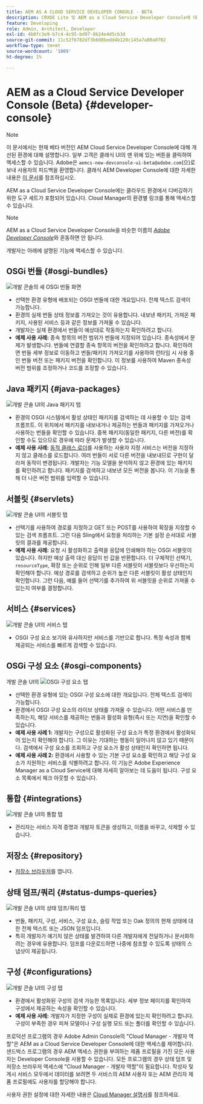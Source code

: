 ```yaml
---
title: AEM AS A CLOUD SERVICE DEVELOPER CONSOLE - BETA
description: CRXDE Lite 및 AEM as a Cloud Service Developer Console에 대해 알아봅니다.
feature: Developing
role: Admin, Architect, Developer
exl-id: 4b0fc3e9-b7c4-4c95-bd97-8b24e4d5cb3d
source-git-commit: 11c52f6782df3b608bedd4b120c145a7a80a0702
workflow-type: tm+mt
source-wordcount: '1009'
ht-degree: 1%

---
```


# AEM as a Cloud Service Developer Console (Beta) {#developer-console}

>[!NOTE]
>
>이 문서에서는 현재 베타 버전인 AEM Cloud Service Developer Console에 대해 개선된 환경에 대해 설명합니다. 일부 고객은 클래식 UI의 맨 위에 있는 버튼을 클릭하여 액세스할 수 있습니다. Adobe은 `aemcs-new-devconsole-ui-beta@adobe.com`(으)로 보내 사용자의 피드백을 환영합니다. 클래식 AEM Developer Console에 대한 자세한 내용은 [이 문서](/help/implementing/developing/introduction/development-guidelines.md#crxde-lite-and-developer-console)를 참조하십시오.

AEM as a Cloud Service Developer Console에는 클라우드 환경에서 디버깅하기 위한 도구 세트가 포함되어 있습니다. Cloud Manager의 환경별 링크를 통해 액세스할 수 있습니다.

>[!NOTE]
>AEM as a Cloud Service Developer Console을 비슷한 이름의 [*Adobe Developer Console*](https://developer.adobe.com/developer-console/)와 혼동하면 안 됩니다.
>


<!--
There are multiple ways of accessing it:

1. Launch from Cloud Manager  

1. Type a url that can be determined by adjusting the Author or Publish service urls as follows:
   ```  
   https://dev-console/-<namespace>.<cluster>.dev.adobeaemcloud.com
   ```  

1. As a shortcut, the following Cloud Manager CLI command can be used to launch the AEM as a Cloud Service Developer Console based on an environment parameter described below:    
   ```
   aio cloudmanager:open-developer-console <ENVIRONMENTID> --programId <PROGRAMID>
   ```
-->

개발자는 아래에 설명된 기능에 액세스할 수 있습니다.

## OSGi 번들 {#osgi-bundles}

![개발 콘솔의 새 OSGi 번들 화면](/help/implementing/developing/introduction/assets/osgi-bundles.png)

* 선택한 환경 유형에 배포되는 OSGI 번들에 대한 개요입니다. 전체 텍스트 검색이 가능합니다.
* 환경의 실제 번들 상태 정보를 가져오는 것이 유용합니다. 내보낸 패키지, 가져온 패키지, 사용된 서비스 등과 같은 정보를 가져올 수 있습니다.
* 개발자는 실제 환경에서 번들이 예상대로 작동하는지 확인하려고 합니다.
* **예제 사용 사례:** 종속 항목의 버전 범위가 번들에 지정되어 있습니다. 종속성에서 문제가 발생합니다. 번들에 연결할 종속 항목의 버전을 확인하려고 합니다. 확인하려면 번들 세부 정보로 이동하고 번들/패키지 가져오기를 사용하여 런타임 시 사용 중인 번들 버전 또는 패키지 버전을 확인합니다. 이 정보를 사용하여 Maven 종속성 버전 범위를 조정하거나 코드를 조정할 수 있습니다.

## Java 패키지 {#java-packages}

![개발 콘솔 UI의 Java 패키지 탭](/help/implementing/developing/introduction/assets/java-packages-dev-console-ui.png)

* 환경의 OSGI 시스템에서 활성 상태인 패키지를 검색하는 데 사용할 수 있는 검색 프롬프트. 이 위치에서 패키지를 내보내거나 제공하는 번들과 패키지를 가져오거나 사용하는 번들을 확인할 수 있습니다. 중복 패키지(동일한 패키지, 다른 버전)를 확인할 수도 있으므로 경우에 따라 문제가 발생할 수 있습니다.
* **예제 사용 사례:** [동적 클래스 로더](https://sling.apache.org/apidocs/sling9/org/apache/sling/commons/classloader/DynamicClassLoaderManager.html)를 사용하는 사용자 지정 서비스는 버전을 지정하지 않고 클래스를 로드합니다. 여러 번들이 서로 다른 버전을 내보내므로 구현이 달라져 동작이 변경됩니다. 개발자는 기능 모델을 분석하지 않고 환경에 있는 패키지를 확인하려고 합니다. 패키지를 검색하고 내보낸 모든 버전을 봅니다. 이 기능을 통해 더 나은 버전 범위를 입력할 수 있습니다.

## 서블릿 {#servlets}

![개발 콘솔 UI의 서블릿 탭](/help/implementing/developing/introduction/assets/servlets-dev-console-ui.png)

* 선택기를 사용하여 경로를 지정하고 GET 또는 POST를 사용하여 확장을 지정할 수 있는 검색 프롬프트. 그런 다음 Sling에서 요청을 처리하는 기본 설정 순서대로 서블릿의 결과를 제공합니다.
* **예제 사용 사례:** 요청 시 활성화하고 출력을 응답에 인쇄해야 하는 OSGI 서블릿이 있습니다. 하지만 예상 출력 대신 응답이 빈 값을 반환합니다. 더 구체적인 선택기, `resourceType`, 확장 또는 순위로 인해 일부 다른 서블릿이 서블릿보다 우선하는지 확인해야 합니다. 예상 경로를 검색하고 순위가 높은 다른 서블릿이 활성 상태인지 확인합니다. 그런 다음, 예를 들어 선택기를 추가하여 위 서블릿을 순위로 가져올 수 있는지 여부를 결정합니다.

## 서비스 {#services}

![개발 콘솔 UI의 서비스 탭](/help/implementing/developing/introduction/assets/services-dev-console.png)

* OSGI 구성 요소 보기와 유사하지만 서비스를 기반으로 합니다. 특정 속성과 함께 제공되는 서비스를 빠르게 검색할 수 있습니다.

## OSGi 구성 요소 {#osgi-components}

개발 콘솔 UI의 ![OSGi 구성 요소 탭](/help/implementing/developing/introduction/assets/osgi-components-dev-console.png)

* 선택한 환경 유형에 있는 OSGI 구성 요소에 대한 개요입니다. 전체 텍스트 검색이 가능합니다.
* 환경에서 OSGI 구성 요소의 라이브 상태를 가져올 수 있습니다. 어떤 서비스를 만족하는지, 해당 서비스를 제공하는 번들과 활성화 유형(즉시 또는 지연)을 확인할 수 있습니다.
* **예제 사용 사례 1:** 개발자는 구성으로 활성화된 구성 요소가 특정 환경에서 활성화되어 있는지 확인해야 합니다. 그 이유는 기대하는 행동이 일어나지 않고 있기 때문이다. 검색에서 구성 요소를 조회하고 구성 요소가 활성 상태인지 확인하면 됩니다.
* **예제 사용 사례 2:** 환경에서 사용할 수 있는 기본 구성 요소를 확인하고 해당 구성 요소가 지원하는 서비스를 식별하려고 합니다. 이 기능은 Adobe Experience Manager as a Cloud Service에 대해 자세히 알아보는 데 도움이 됩니다. 구성 요소 목록에서 체크 아웃할 수 있습니다.

## 통합 {#integrations}

![개발 콘솔 UI의 통합 탭](/help/implementing/developing/introduction/assets/integrations-dev-console-ui.png)

* 관리자는 서비스 자격 증명과 개발자 토큰을 생성하고, 이름을 바꾸고, 삭제할 수 있습니다.

## 저장소 {#repository}

* [저장소 브라우저](/help/implementing/developing/tools/repository-browser.md)를 엽니다.

## 상태 덤프/쿼리 {#status-dumps-queries}

![개발 콘솔 UI의 상태 덤프/쿼리 탭](/help/implementing/developing/introduction/assets/status-dumps-queries.png)

* 번들, 패키지, 구성, 서비스, 구성 요소, 슬링 작업 또는 Oak 정의의 현재 상태에 대한 전체 텍스트 또는 JSON 덤프입니다.
* 특히 개발자가 예기치 않은 상태를 발견하여 다른 개발자에게 전달하거나 문서화하려는 경우에 유용합니다. 덤프를 다운로드하면 나중에 참조할 수 있도록 상태의 스냅샷이 제공됩니다.

## 구성 {#configurations}

![개발 콘솔 UI의 구성 탭](/help/implementing/developing/introduction/assets/configurations-dev-console.png)

* 환경에서 활성화된 구성의 검색 가능한 목록입니다. 세부 정보 페이지를 확인하여 구성에서 제공하는 속성을 확인할 수 있습니다.
* **예제 사용 사례:** 개발자가 지정한 구성이 실제로 환경에 있는지 확인하려고 합니다. 구성이 부족한 경우 피쳐 모델이나 구성 실행 모드 또는 폴더를 확인할 수 있습니다.

프로덕션 프로그램의 경우 Adobe Admin Console의 &quot;Cloud Manager - 개발자 역할&quot;은 AEM as a Cloud Service Developer Console에 대한 액세스를 제어합니다. 샌드박스 프로그램의 경우 AEM 액세스 권한을 부여하는 제품 프로필을 가진 모든 사용자는 Developer Console을 사용할 수 있습니다. 모든 프로그램의 경우 상태 덤프 및 저장소 브라우저 액세스에 &quot;Cloud Manager - 개발자 역할&quot;이 필요합니다. 작성자 및 게시 서비스 모두에서 데이터를 보려면 두 서비스의 AEM 사용자 또는 AEM 관리자 제품 프로필에도 사용자를 할당해야 합니다.

사용자 권한 설정에 대한 자세한 내용은 [Cloud Manager 설명서](https://experienceleague.adobe.com/ko/docs/experience-manager-cloud-manager/content/requirements/users-and-roles)를 참조하세요.


